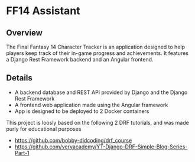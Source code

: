 # FF14 Assistant
## Overview
The Final Fantasy 14 Character Tracker is an application designed to help players keep track of their in-game progress and achievements. It features a Django Rest Framework backend and an Angular frontend.

## Details
- A backend database and REST API provided by Django and the Django Rest Framework
- A frontend web application made using the Angular framework
- App is designed to be deployed to 2 Docker containers


This project is loosly based on the following 2 DRF tutorials, and was made purly for educational purposes
- https://github.com/bobby-didcoding/drf_course
- https://github.com/veryacademy/YT-Django-DRF-Simple-Blog-Series-Part-1